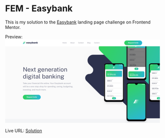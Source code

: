 # FEM - Easybank

This is my solution to the [Easybank](https://www.frontendmentor.io/challenges/easybank-landing-page-WaUhkoDN) landing page challenge on Frontend Mentor.

Preview:
![Easybank](./images/fem_easybank.png)

Live URL: [Solution](https://kalrog-dev.github.io/fem-easybank-landing-page)